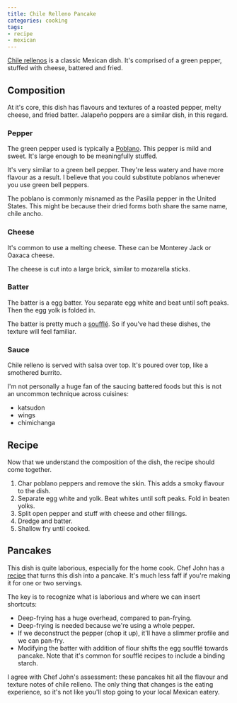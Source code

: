 ```yaml
---
title: Chile Relleno Pancake
categories: cooking
tags:
- recipe
- mexican
---
```


[Chile rellenos][1] is a classic Mexican dish.
It's comprised of a green pepper, stuffed with cheese, battered and fried.

[1]: https://en.wikipedia.org/wiki/Chile_relleno

## Composition

At it's core, this dish has flavours and textures of a roasted pepper, melty cheese, and fried batter.
Jalapeño poppers are a similar dish, in this regard.

### Pepper

The green pepper used is typically a [Poblano][2].
This pepper is mild and sweet.
It's large enough to be meaningfully stuffed.

It's very similar to a green bell pepper.
They're less watery and have more flavour as a result.
I believe that you could substitute poblanos whenever you use green bell peppers.

[2]: https://en.wikipedia.org/wiki/Poblano

The poblano is commonly misnamed as the Pasilla pepper in the United States.
This might be because their dried forms both share the same name, chile ancho.

### Cheese

It's common to use a melting cheese.
These can be Monterey Jack or Oaxaca cheese.

The cheese is cut into a large brick, similar to mozarella sticks.

### Batter

The batter is a egg batter.
You separate egg white and beat until soft peaks.
Then the egg yolk is folded in.

The batter is pretty much a [soufflé][3].
So if you've had these dishes, the texture will feel familiar.

[3]: https://en.wikipedia.org/wiki/Souffl%C3%A9

### Sauce

Chile relleno is served with salsa over top.
It's poured over top, like a smothered burrito.

I'm not personally a huge fan of the saucing battered foods but this is not an uncommon technique across cuisines:

- katsudon
- wings
- chimichanga

## Recipe

Now that we understand the composition of the dish, the recipe should come together.

1. Char poblano peppers and remove the skin.
  This adds a smoky flavour to the dish.
1. Separate egg white and yolk.
  Beat whites until soft peaks.
  Fold in beaten yolks.
1. Split open pepper and stuff with cheese and other fillings.
1. Dredge and batter.
1. Shallow fry until cooked.

## Pancakes

This dish is quite laborious, especially for the home cook.
Chef John has a [recipe][4] that turns this dish into a pancake.
It's much less faff if you're making it for one or two servings.

[4]: https://www.allrecipes.com/recipe/283345/chile-relleno-pancakes/

The key is to recognize what is laborious and where we can insert shortcuts:

- Deep-frying has a huge overhead, compared to pan-frying.
- Deep-frying is needed because we're using a whole pepper.
- If we deconstruct the pepper (chop it up), it'll have a slimmer profile and we can pan-fry.
- Modifying the batter with addition of flour shifts the egg soufflé towards pancake.
  Note that it's common for soufflé recipes to include a binding starch.

I agree with Chef John's assessment: these pancakes hit all the flavour and texture notes of chile relleno.
The only thing that changes is the eating experience, so it's not like you'll stop going to your local Mexican eatery.
